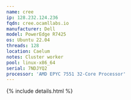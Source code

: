 ```yaml
---
name: cree
ip: 128.232.124.236
fqdn: cree.ocamllabs.io
manufacturer: Dell
model: PowerEdge R7425
os: Ubuntu 22.04
threads: 128
location: Caelum
notes: Cluster worker
pool: linux-x86_64
serial: 7NDJYQ2
processor: 'AMD EPYC 7551 32-Core Processor'
---
```

{% include details.html %} 

